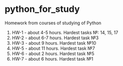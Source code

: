 # python_for_study
Homework from courses of studying of Python
1) HW-1 - about 4-5 hours.
Hardest tasks №: 14, 15, 17
2) HW-2 - about 6-7 hours.
Hardest task №3
4) HW-3 - about 9 hours.
Hardest task №10
5) HW-5 - about 11 hours.
Hardest task №7
6) HW-6 - about 2 hours.
Hardest task №5
7) HW-7 - about 6 hours.
Hardest task №1
